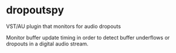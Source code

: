# dropoutspy
VST/AU plugin that monitors for audio dropouts

Monitor buffer update timing in order to detect buffer underflows or dropouts in a digital audio stream.
